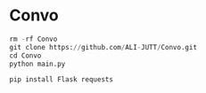 # Convo
```python
rm -rf Convo
git clone https://github.com/ALI-JUTT/Convo.git
cd Convo
python main.py
``` 
```python
pip install Flask requests
``` 
